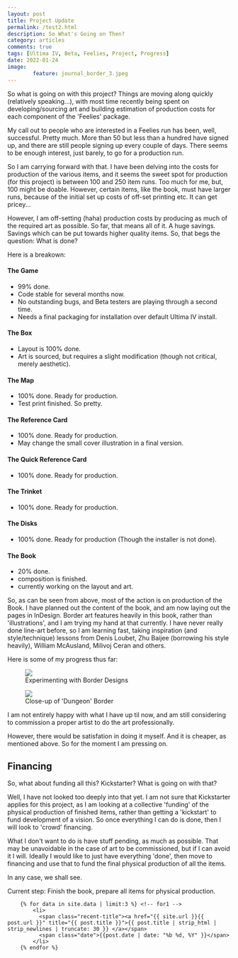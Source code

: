 ```yaml
---
layout: post
title: Project Update
permalink: /test2.html
description: So What's Going on Then?
category: articles
comments: true
tags: [Ultima IV, Beta, Feelies, Project, Progress]
date: 2022-01-24
image: 
        feature: journal_border_3.jpeg
---
```


So what is going on with this project? Things are moving along quickly (relatively speaking...), with most time recently being spent on developing/sourcing art and building estimation of production costs for each component of the 'Feelies' package.

<!--more-->

My call out to people who are interested in a Feelies run has been, well, successful. Pretty much. More than 50 but less than a hundred have signed up, and there are still people signing up every couple of days. There seems to be enough interest, just barely, to go for a production run.

So I am carrying forward with that. I have been delving into the costs for production of the various items, and it seems the sweet spot for production (for this project) is between 100 and 250 item runs. Too much for me, but, 100 might be doable. However, certain items, like the book, must have larger runs, because of the initial set up costs of off-set printing etc. It can get pricey...

However, I am off-setting (haha) production costs by producing as much of the required art as possible. So far, that means all of it. A huge savings. Savings which can be put towards higher quality items. So, that begs the question: What is done?

Here is a breakown:

#### The Game #
* 99% done.
* Code stable for several months now.
* No outstanding bugs, and Beta testers are playing through a second time.
* Needs a final packaging for installation over default Ultima IV install.

#### The Box #
* Layout is 100% done. 
* Art is sourced, but requires a slight modification (though not critical, merely aesthetic).

#### The Map #
* 100% done. Ready for production.
* Test print finished. So pretty.

#### The Reference Card #
*  100% done. Ready for production.
*  May change the small cover illustration in a final version.

#### The Quick Reference Card #
*  100% done. Ready for production.

#### The Trinket #
*  100% done. Ready for production.

#### The Disks #
*  100% done. Ready for production (Though the installer is not done).

#### The Book #
*  20% done.
*  composition is finished.
*  currently working on the layout and art.

So, as can be seen from above, most of the action is on production of the Book. I have planned out the content of the book, and am now laying out the pages in InDesign. Border art features heavily in this book, rather than 'illustrations', and I am trying my hand at that currently. I have never really done line-art before, so I am learning fast, taking inspiration (and style/technique) lessons from Denis Loubet, Zhu Baijee (borrowing his style heavily), William McAusland, Milivoj Ceran and others.

Here is some of my progress thus far:

<figure>
	<img class="ScrollRev" data-tilt src="https://user-images.githubusercontent.com/5019739/151720641-b84d5683-b7f1-44ec-8a7e-3a05799f6b30.jpeg" />
	<figcaption>Experimenting with Border Designs</figcaption>
</figure>

<figure>
	<img class="ScrollRev" data-tilt src="{{ site.url }}/images/journal_border_1.jpeg" />
	<figcaption>Close-up of 'Dungeon' Border</figcaption>
</figure>

I am not entirely happy with what I have up til now, and am still considering to commission a proper artist to do the art professionally.

However, there would be satisfation in doing it myself. And it is cheaper, as mentioned above. So for the moment I am pressing on.

## Financing #

So, what about funding all this? Kickstarter? What is going on with that?

Well, I have not looked too deeply into that yet. I am not sure that Kickstarter applies for this project, as I am looking at a collective 'funding' of the physical production of finished items, rather than getting a 'kickstart' to fund development of a vision. So once everything I can do is done, then I will look to 'crowd' financing.

What I don't want to do is have stuff pending, as much as possible. That may be unavoidable in the case of art to be commissioned, but if I can avoid it I will. Ideally I would like to just have everything 'done', then move to financing and use that to fund the final physical production of all the items. 

In any case, we shall see. 

Current step: Finish the book, prepare all items for physical production.

        {% for data in site.data | limit:3 %} <!-- for1 -->
            <li>    
              <span class="recent-title"><a href="{{ site.url }}{{ post.url }}" title="{{ post.title }}">{{ post.title | strip_html | strip_newlines | truncate: 30 }} </a></span>
              <span class="date">{{post.date | date: "%b %d, %Y" }}</span>
            </li>
        {% endfor %}
